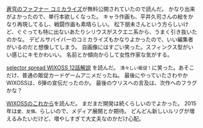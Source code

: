 [蒼穹のファフナー コミカライズ](http://seiga.nicovideo.jp/comic/14346)が無料公開されていたので読んだ。
かなり出来がよかったので、単行本欲しくなった。
キャラ作画も、平井久司さんの絵をかなり再現してるし、戦闘作画も素晴らしい。
松下朋未さんという方らしいけど、ぐぐっても特に出ないあたりシリウスがスクエニ系から、うまく引き抜いたのかな。
デビルサバイバーのコミカライズもかなりよかったので、いい編集者がいるのだと想像してしまう。
自画像にはすごい笑った。スフィンクス型がいい感じにキモかわいい。
名前とか傾向からして女性作家な気がする。

[selector spread WIXOSS 12話解説](http://www.takaratomy.co.jp/products/wixoss/column/play_141226/index.html)
を読んだ。
`清々しい販促！`に笑った。あそこだけ、普通の販促カードゲームアニメだったね。
最後にやっていたさわやかWIXOSSは、6弾の宣伝だったのか。
最後のウリスへの言及は、次作へのフラグかな？

[WIXOSSのこれから](http://www.takaratomy.co.jp/products/wixoss/column/play_141226_02/index.html)を読んだ。
まだまだ開発は続くらしいのでよかった。
2015年は`愛、友情。`らしいので、メディア展開とか期待。
どんどん新しいルリグが増えるみたいだけど、増やしすぎて大丈夫なのかだけ心配。
